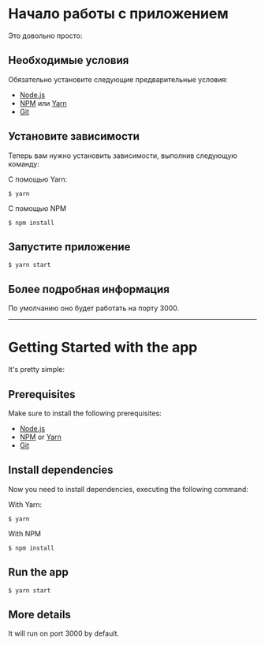 # Начало работы с приложением

Это довольно просто:

## Необходимые условия

Обязательно установите следующие предварительные условия:
- [Node.js](https://nodejs.org/en/)
- [NPM](https://www.npmjs.com/) или [Yarn](https://yarnpkg.com/)
- [Git](https://git-scm.com/)

## Установите зависимости

Теперь вам нужно установить зависимости, выполнив следующую команду:

С помощью Yarn:

    $ yarn

С помощью NPM

    $ npm install

## Запустите приложение

    $ yarn start

## Более подробная информация

По умолчанию оно будет работать на порту 3000.

---

# Getting Started with the app

It's pretty simple:

## Prerequisites

Make sure to install the following prerequisites:
- [Node.js](https://nodejs.org/en/)
- [NPM](https://www.npmjs.com/) or [Yarn](https://yarnpkg.com/)
- [Git](https://git-scm.com/)

## Install dependencies

Now you need to install dependencies, executing the following command:

With Yarn:

    $ yarn

With NPM

    $ npm install

## Run the app

    $ yarn start

## More details

It will run on port 3000 by default.
